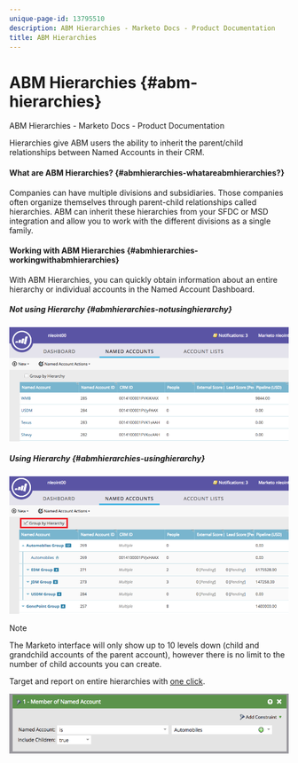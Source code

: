 ```yaml
---
unique-page-id: 13795510
description: ABM Hierarchies - Marketo Docs - Product Documentation
title: ABM Hierarchies
---
```


# ABM Hierarchies {#abm-hierarchies}

ABM Hierarchies - Marketo Docs - Product Documentation

Hierarchies give ABM users the ability to inherit the parent/child relationships between Named Accounts in their CRM.

#### What are ABM Hierarchies? {#abmhierarchies-whatareabmhierarchies?}

Companies can have multiple divisions and subsidiaries. Those companies often organize themselves through parent-child relationships called hierarchies. ABM can inherit these hierarchies from your SFDC or MSD integration and allow you to work with the different divisions as a single family.

#### Working with ABM Hierarchies {#abmhierarchies-workingwithabmhierarchies}

With ABM Hierarchies, you can quickly obtain information about an entire hierarchy or individual accounts in the Named Account Dashboard.

##### Not using Hierarchy {#abmhierarchies-notusinghierarchy}

![](assets/before.png)

##### Using Hierarchy {#abmhierarchies-usinghierarchy}

![](assets/after.png)

>[!NOTE]
>
>The Marketo interface will only show up to 10 levels down (child and grandchild accounts of the parent account), however there is no limit to the number of child accounts you can create.

Target and report on entire hierarchies with [one click](http://docs.marketo.com/display/DOCS/Account+Filters#AccountFilters-MemberofNamedAccount).

![](assets/member.png)

